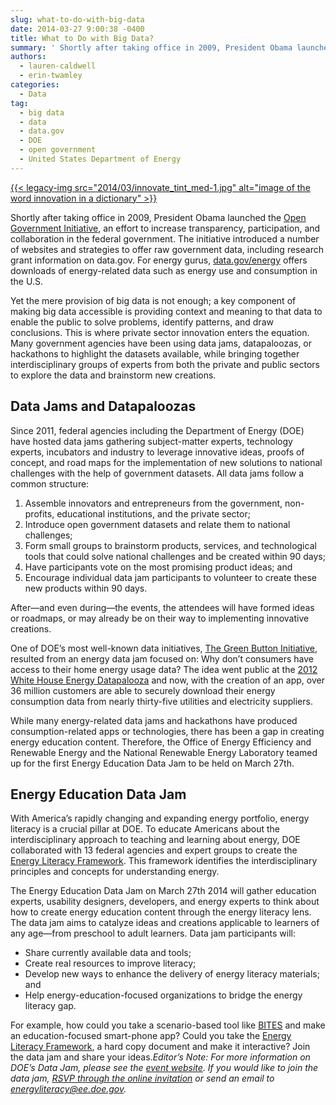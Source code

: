 ```yaml
---
slug: what-to-do-with-big-data
date: 2014-03-27 9:00:38 -0400
title: What to Do with Big Data?
summary: ' Shortly after taking office in 2009, President Obama launched the Open Government Initiative, an effort to increase transparency, participation, and collaboration in the federal government. The initiative introduced a number of websites and strategies to offer raw government data, including research grant information'
authors:
  - lauren-caldwell
  - erin-twamley
categories:
  - Data
tag:
  - big data
  - data
  - data.gov
  - DOE
  - open government
  - United States Department of Energy
---
```


[{{< legacy-img src="2014/03/innovate\_tint\_med-1.jpg" alt="image of the word innovation in a dictionary" >}}](https://s3.amazonaws.com/digitalgov/_legacy-img/2014/03/innovate_tint_med-1.jpg)

Shortly after taking office in 2009, President Obama launched the [Open Government Initiative](http://www.whitehouse.gov/open), an effort to increase transparency, participation, and collaboration in the federal government. The initiative introduced a number of websites and strategies to offer raw government data, including research grant information on data.gov. For energy gurus, [data.gov/energy](http://www.data.gov/energy) offers downloads of energy-related data such as energy use and consumption in the U.S.

Yet the mere provision of big data is not enough; a key component of making big data accessible is providing context and meaning to that data to enable the public to solve problems, identify patterns, and draw conclusions. This is where private sector innovation enters the equation. Many government agencies have been using data jams, datapaloozas, or hackathons to highlight the datasets available, while bringing together interdisciplinary groups of experts from both the private and public sectors to explore the data and brainstorm new creations.

## Data Jams and Datapaloozas

Since 2011, federal agencies including the Department of Energy (DOE) have hosted data jams gathering subject-matter experts, technology experts, incubators and industry to leverage innovative ideas, proofs of concept, and road maps for the implementation of new solutions to national challenges with the help of government datasets. All data jams follow a common structure:

  1. Assemble innovators and entrepreneurs from the government, non-profits, educational institutions, and the private sector;
  2. Introduce open government datasets and relate them to national challenges;
  3. Form small groups to brainstorm products, services, and technological tools that could solve national challenges and be created within 90 days;
  4. Have participants vote on the most promising product ideas; and
  5. Encourage individual data jam participants to volunteer to create these new products within 90 days.

After—and even during—the events, the attendees will have formed ideas or roadmaps, or may already be on their way to implementing innovative creations.

One of DOE’s most well-known data initiatives, [The Green Button Initiative](http://www.greenbuttondata.org/), resulted from an energy data jam focused on: Why don’t consumers have access to their home energy usage data? The idea went public at the [2012 White House Energy Datapalooza](http://www.whitehouse.gov/blog/2012/10/01/energy-datapalooza-unleashing-power-open-data-advance-our-energy-future) and now, with the creation of an app, over 36 million customers are able to securely download their energy consumption data from nearly thirty-five utilities and electricity suppliers.

While many energy-related data jams and hackathons have produced consumption-related apps or technologies, there has been a gap in creating energy education content. Therefore, the Office of Energy Efficiency and Renewable Energy and the National Renewable Energy Laboratory teamed up for the first Energy Education Data Jam to be held on March 27th.

## Energy Education Data Jam

With America’s rapidly changing and expanding energy portfolio, energy literacy is a crucial pillar at DOE. To educate Americans about the interdisciplinary approach to teaching and learning about energy, DOE collaborated with 13 federal agencies and expert groups to create the [Energy Literacy Framework](http://energy.gov/eere/education/energy-literacy-essential-principles-and-fundamental-concepts-energy-education). This framework identifies the interdisciplinary principles and concepts for understanding energy.

The Energy Education Data Jam on March 27th 2014 will gather education experts, usability designers, developers, and energy experts to think about how to create energy education content through the energy literacy lens. The data jam aims to catalyze ideas and creations applicable to learners of any age—from preschool to adult learners. Data jam participants will:

  * Share currently available data and tools;
  * Create real resources to improve literacy;
  * Develop new ways to enhance the delivery of energy literacy materials; and
  * Help energy-education-focused organizations to bridge the energy literacy gap.

For example, how could you take a scenario-based tool like [BITES](https://bites.nrel.gov/) and make an education-focused smart-phone app? Could you take the [Energy Literacy Framework](http://energy.gov/eere/education/downloads/get-free-copy-energy-literacy-framework), a hard copy document and make it interactive? Join the data jam and share your ideas._Editor&#8217;s Note: For more information on DOE&#8217;s Data Jam, please see the [event website](http://energy.gov/eere/education/energy-education-data-jam). If you would like to join the data jam, [RSVP through the online invitation](http://www.eventbrite.com/e/energy-education-data-jam-tickets-10753292387) or send an email to <energyliteracy@ee.doe.gov>._